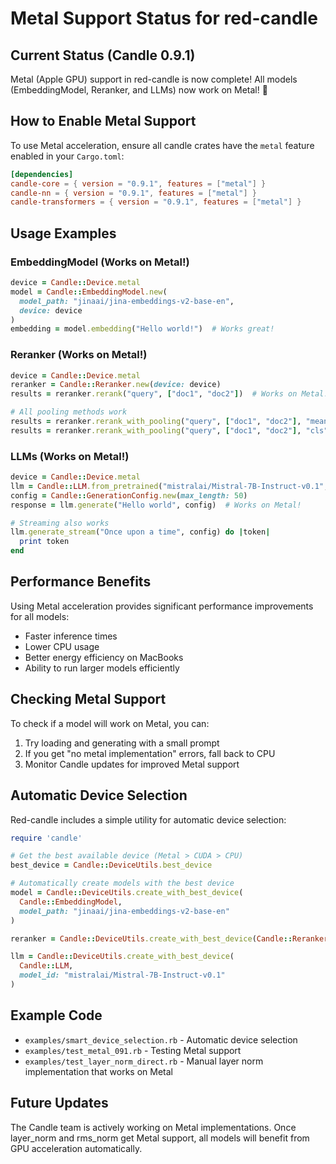 # Metal Support Status for red-candle

## Current Status (Candle 0.9.1)

Metal (Apple GPU) support in red-candle is now complete! All models (EmbeddingModel, Reranker, and LLMs) now work on Metal! 🎉

## How to Enable Metal Support

To use Metal acceleration, ensure all candle crates have the `metal` feature enabled in your `Cargo.toml`:

```toml
[dependencies]
candle-core = { version = "0.9.1", features = ["metal"] }
candle-nn = { version = "0.9.1", features = ["metal"] }
candle-transformers = { version = "0.9.1", features = ["metal"] }
```

## Usage Examples

### EmbeddingModel (Works on Metal!)
```ruby
device = Candle::Device.metal
model = Candle::EmbeddingModel.new(
  model_path: "jinaai/jina-embeddings-v2-base-en",
  device: device
)
embedding = model.embedding("Hello world!")  # Works great!
```

### Reranker (Works on Metal!)
```ruby
device = Candle::Device.metal
reranker = Candle::Reranker.new(device: device)
results = reranker.rerank("query", ["doc1", "doc2"])  # Works on Metal!

# All pooling methods work
results = reranker.rerank_with_pooling("query", ["doc1", "doc2"], "mean")
results = reranker.rerank_with_pooling("query", ["doc1", "doc2"], "cls")
```

### LLMs (Works on Metal!)
```ruby
device = Candle::Device.metal
llm = Candle::LLM.from_pretrained("mistralai/Mistral-7B-Instruct-v0.1", device)
config = Candle::GenerationConfig.new(max_length: 50)
response = llm.generate("Hello world", config)  # Works on Metal!

# Streaming also works
llm.generate_stream("Once upon a time", config) do |token|
  print token
end
```

## Performance Benefits

Using Metal acceleration provides significant performance improvements for all models:
- Faster inference times
- Lower CPU usage
- Better energy efficiency on MacBooks
- Ability to run larger models efficiently

## Checking Metal Support

To check if a model will work on Metal, you can:

1. Try loading and generating with a small prompt
2. If you get "no metal implementation" errors, fall back to CPU
3. Monitor Candle updates for improved Metal support

## Automatic Device Selection

Red-candle includes a simple utility for automatic device selection:

```ruby
require 'candle'

# Get the best available device (Metal > CUDA > CPU)
best_device = Candle::DeviceUtils.best_device

# Automatically create models with the best device
model = Candle::DeviceUtils.create_with_best_device(
  Candle::EmbeddingModel,
  model_path: "jinaai/jina-embeddings-v2-base-en"
)

reranker = Candle::DeviceUtils.create_with_best_device(Candle::Reranker)

llm = Candle::DeviceUtils.create_with_best_device(
  Candle::LLM,
  model_id: "mistralai/Mistral-7B-Instruct-v0.1"
)
```

## Example Code

- `examples/smart_device_selection.rb` - Automatic device selection
- `examples/test_metal_091.rb` - Testing Metal support
- `examples/test_layer_norm_direct.rb` - Manual layer norm implementation that works on Metal

## Future Updates

The Candle team is actively working on Metal implementations. Once layer_norm and rms_norm get Metal support, all models will benefit from GPU acceleration automatically.